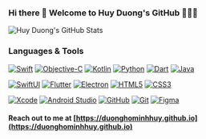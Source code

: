 ### Hi there 👋 Welcome to Huy Duong's GitHub 🥳🥳🥳

![Huy Duong's GitHub Stats](https://github-readme-stats.vercel.app/api?username=duonghominhhuy&show_icons=true&hide_border=true&theme=highcontrast)

### Languages & Tools

[![Swift](https://img.shields.io/badge/-Swift-181717?style=flat&logo=swift&&logoColor=orange)](https://swift.org)
[![Objective-C](https://img.shields.io/badge/-Objective--C-gray?style=flat)](https://developer.apple.com/library/archive/documentation/Cocoa/Conceptual/ProgrammingWithObjectiveC/Introduction/Introduction.html)
[![Kotlin](https://img.shields.io/badge/-Kotlin-7675DF?style=flat&logo=kotlin&&logoColor=white)](https://kotlinlang.org)
[![Python](https://img.shields.io/badge/Python-FFA500?style=flat&logo=python&logoColor=white)](https://www.python.org) 
[![Dart](https://img.shields.io/badge/Dart-0175C2?style=flat&logo=dart&logoColor=white)](https://www.python.org) 
[![Java](https://img.shields.io/badge/Java-red?style=flat&logo=java&logoColor=white)](https://www.java.com/en/)
 
[![SwiftUI](https://img.shields.io/badge/SwiftUI-04228C?style=flat&logo=swift&logoColor=white)](https://developer.apple.com/xcode/swiftui/) 
[![Flutter](https://img.shields.io/badge/Flutter-218CF9?style=flat&logo=flutter&logoColor=white)](https://flutter.dev)
[![Electron](https://img.shields.io/badge/Electron-181717?style=flat&logo=electron&logoColor=A1E8F6)](https://www.electronjs.org)
[![HTML5](https://img.shields.io/badge/HTML5-red?style=flat&logo=html5&logoColor=white)](https://www.w3schools.com/html/)
[![CSS3](https://img.shields.io/badge/CSS3-blue?style=flat&logo=css3&logoColor=white)](https://www.w3schools.com/css/) 

[![Xcode](https://img.shields.io/badge/Xcode-181717?style=flat&logo=xcode&logoColor=4FBAF8)](https://developer.apple.com/xcode/)
[![Android Studio](https://img.shields.io/badge/Android_Studio-4D7C34?style=flat&logo=android-studio&logoColor=white)](https://developer.android.com/studio) 
[![GitHub](https://img.shields.io/badge/GitHub-181717?style=flat&logo=github&logoColor=white)](https://github.com/duonghominhhuy) 
[![Git](https://img.shields.io/badge/Git-F05032?style=flat&logo=git&logoColor=white)](https://git-scm.com) 
[![Figma](https://img.shields.io/badge/Figma-5658FB?style=flat&logo=figma&logoColor=white)](https://www.figma.com) 

#### Reach out to me at [https://duonghominhhuy.github.io](https://duonghominhhuy.github.io)

<!--
**duonghominhhuy/duonghominhhuy** is a ✨ _special_ ✨ repository because its `README.md` (this file) appears on your GitHub profile.

Here are some ideas to get you started:

- 🔭 I’m currently working on ...
- 🌱 I’m currently learning ...
- 👯 I’m looking to collaborate on ...
- 🤔 I’m looking for help with ...
- 💬 Ask me about ...
- 📫 How to reach me: ...
- 😄 Pronouns: ...
- ⚡ Fun fact: ...
-->
